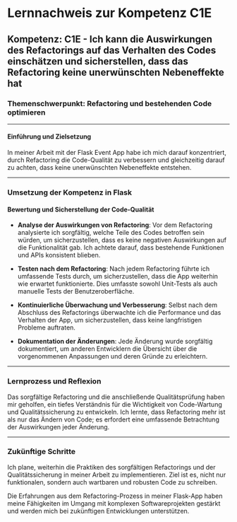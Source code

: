 # Lernnachweis zur Kompetenz C1E

## Kompetenz: C1E - Ich kann die Auswirkungen des Refactorings auf das Verhalten des Codes einschätzen und sicherstellen, dass das Refactoring keine unerwünschten Nebeneffekte hat

### Themenschwerpunkt: Refactoring und bestehenden Code optimieren

---

#### Einführung und Zielsetzung

In meiner Arbeit mit der Flask Event App habe ich mich darauf konzentriert, durch Refactoring die Code-Qualität zu verbessern und gleichzeitig darauf zu achten, dass keine unerwünschten Nebeneffekte entstehen.

---

### Umsetzung der Kompetenz in Flask

#### Bewertung und Sicherstellung der Code-Qualität

- **Analyse der Auswirkungen von Refactoring**: Vor dem Refactoring analysierte ich sorgfältig, welche Teile des Codes betroffen sein würden, um sicherzustellen, dass es keine negativen Auswirkungen auf die Funktionalität gab. Ich achtete darauf, dass bestehende Funktionen und APIs konsistent blieben.

- **Testen nach dem Refactoring**: Nach jedem Refactoring führte ich umfassende Tests durch, um sicherzustellen, dass die App weiterhin wie erwartet funktionierte. Dies umfasste sowohl Unit-Tests als auch manuelle Tests der Benutzeroberfläche.

- **Kontinuierliche Überwachung und Verbesserung**: Selbst nach dem Abschluss des Refactorings überwachte ich die Performance und das Verhalten der App, um sicherzustellen, dass keine langfristigen Probleme auftraten.

- **Dokumentation der Änderungen**: Jede Änderung wurde sorgfältig dokumentiert, um anderen Entwicklern die Übersicht über die vorgenommenen Anpassungen und deren Gründe zu erleichtern.

---

### Lernprozess und Reflexion

Das sorgfältige Refactoring und die anschließende Qualitätsprüfung haben mir geholfen, ein tiefes Verständnis für die Wichtigkeit von Code-Wartung und Qualitätssicherung zu entwickeln. Ich lernte, dass Refactoring mehr ist als nur das Ändern von Code; es erfordert eine umfassende Betrachtung der Auswirkungen jeder Änderung.

---

### Zukünftige Schritte

Ich plane, weiterhin die Praktiken des sorgfältigen Refactorings und der Qualitätssicherung in meiner Arbeit zu implementieren. Ziel ist es, nicht nur funktionalen, sondern auch wartbaren und robusten Code zu schreiben. 

Die Erfahrungen aus dem Refactoring-Prozess in meiner Flask-App haben meine Fähigkeiten im Umgang mit komplexen Softwareprojekten gestärkt und werden mich bei zukünftigen Entwicklungen unterstützen.
